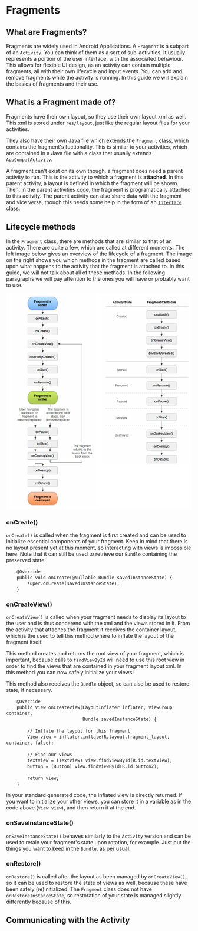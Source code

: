 # Fragments

## What are Fragments?
Fragments are widely used in Android Applications. A `Fragment` is a subpart of an `Activity`. You can think of them as a sort of sub-activities. It usually represents a portion of the user interface, with the associated behaviour. This allows for flexible UI design, as an activity can contain multiple fragments, all with their own lifecycle and input events. You can add and remove fragments while the activity is running. In this guide we will explain the basics of fragments and their use.

## What is a Fragment made of?
Fragments have their own layout, so they use their own layout xml as well. This xml is stored under `res/layout`, just like the regular layout files for your activities.

They also have their own Java file which extends the `Fragment` class, which contains the fragment's fuctionality. This is similar to your activities, which are contained in a Java file with a class that usually extends `AppCompatActivity`.

A fragment can't exist on its own though, a fragment does need a parent activity to run. This is the activity to which a fragment is **attached**. In this parent activity, a layout is defined in which the fragment will be shown. Then, in the parent activities code, the fragment is programatically attached to this activity. The parent activity can also share data with the fragment and vice versa, though this needs some help in the form of an [`Interface` class](android/interfaces).


## Lifecycle methods
In the `Fragment` class, there are methods that are similar to that of an activity. There are quite a few, which are called at different moments. The left image below gives an overview of the lifecycle of a fragment. The image on the right shows you which methods in the fragment are called based upon what happens to the activity that the fragment is attached to. In this guide, we will not talk about all of these methods. In the following paragraphs we will pay attention to the ones you will have or probably want to use.

![FragmentActivityLifeCycle](fragmentLifeCycle.png)

### onCreate()
`onCreate()` is called when the fragment is first created and can be used to initialize essential components of your fragment. Keep in mind that there is no layout present yet at this moment, so interacting with views is impossible here. Note that it can still be used to retrieve our `Bundle` containing the preserved state.

        @Override
        public void onCreate(@Nullable Bundle savedInstanceState) {
            super.onCreate(savedInstanceState);
        }


### onCreateView()
`onCreateView()` is called when your fragment needs to display its layout to the user and is thus concerend with the xml and the views stored in it. From the activity that attaches the fragment it receives the container layout, which is the used to tell this method where to inflate the layout of the fragment itself.

This method creates and returns the root view of your fragment, which is important, because calls to `findViewById` will need to use this root view in order to find the views that are contained in your fragment layout xml. In this method you can now safely initialize your views!

This method also receives the `Bundle` object, so can also be used to restore state, if necessary.

        @Override
        public View onCreateView(LayoutInflater inflater, ViewGroup container,
                                 Bundle savedInstanceState) {

            // Inflate the layout for this fragment
            View view = inflater.inflate(R.layout.fragment_layout, container, false);

            // Find our views
            textView = (TextView) view.findViewById(R.id.textView);
            button = (Button) view.findViewById(R.id.button2);

            return view;
        }

In your standard generated code, the inflated view is directly returned. If you want to initialize your other views, you can store it in a variable as in the code above (`View view`), and then return it at the end.

### onSaveInstanceState()
`onSaveInstanceState()` behaves similarly to the `Activity` version and can be used to retain your fragment's state upon rotation, for example. Just put the things you want to keep in the `Bundle`, as per usual.

### onRestore()
`onRestore()` is called after the layout as been managed by `onCreateView()`, so it can be used to restore the state of views as well, because these have been safely (re)initialized. The `Fragment` class does not have `onRestoreInstanceState`, so restoration of your state is managed slightly differently because of this.


## Communicating with the Activity
